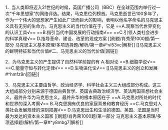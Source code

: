 1．当人类即将迈入21世纪的时候，英国广播公司（BBC）在全球范围内举行过一次“千年思想家”的网络评选。结果，马克思位列榜首。马克思逝世已100多年了，作为一个伟大的思想家产生如此广泛而巨大的影响，表明以他名字命名的马克思主义具有无穷的生命力。马克思主义的当代价值在于，它是
==A.观察当代世界变化的认识工具√==
==B.指引当代中国发展的行动指南√==
==C.引领人类社会进步的科学真理√==
D.指导革命、建设、改革的现成方案
[[刷题/肖秀荣1000题/第一部分 马克思主义基本原理/多项选择题/解析/第一章#^vl53vc|解析]]
[[马克思主义的鲜明特征和当代价值#二、马克思主义的当代价值|回链]]

2．为马克思主义的产生提供了自然科学前提的有
A.相对论
==B.细胞学说√==
==C.能量守恒与转化定律√==
==D.生物进化论√==
[[马克思主义的创立和发展#^hmfz9n|回链]]

3．马克思主义主要由哲学、政治经济学、科学社会主义三大组成部分构成。这三大组成部分分别来源于德国古典哲学、英国古典政治经济学、英法两国空想社会主义，最终升华为马克思主义。最终升华的根本原因在于
==A.马克思对所处的时代和世界的深入考察√==
B.马克思拥有优良的家庭背景和教育经历
==C.马克思对人类社会发展规律的深刻把握√==
D.马克思出生和生活的德国、英国、法国是当时最为发达的资本主义国家
[[刷题/肖秀荣1000题/第一部分 马克思主义基本原理/多项选择题/解析/第一章#^y8mbg7|解析]]